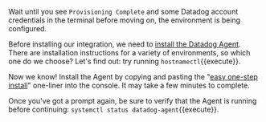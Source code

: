 Wait until you see `Provisioning Complete` and some Datadog account credentials in the terminal before moving on, the environment is being configured.

Before installing our integration, we need to [install the Datadog Agent](https://app.datadoghq.com/account/settings#agent). There are installation instructions for a variety of environments, so which one do we choose? Let's find out: try running `hostnamectl`{{execute}}.

Now we know! Install the Agent by copying and pasting the "[easy one-step install](https://app.datadoghq.com/account/settings#agent/ubuntu)" one-liner into the console. It may take a few minutes to complete.

Once you've got a prompt again, be sure to verify that the Agent is running before continuing: `systemctl status datadog-agent`{{execute}}.
